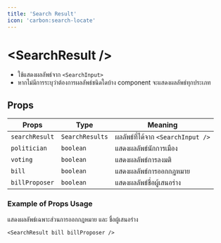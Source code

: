 ```yaml
---
title: 'Search Result'
icon: 'carbon:search-locate'
---
```


# \<SearchResult \/\>

- ใช้แสดงผลลัพธ์จาก `<SearchInput>`
- หากไม่มีการระบุว่าต้องการผลลัพธ์ชนิดใดบ้าง component จะแสดงผลลัพธ์ทุกประเภท

## Props

| Props          | Type            | Meaning                            |
| -------------- | --------------- | ---------------------------------- |
| `searchResult` | `SearchResults` | ผลลัพธ์ที่ได้จาก `<SearchInput />` |
| `politician`   | `boolean`       | แสดงผลลัพธ์นักการเมือง             |
| `voting`       | `boolean`       | แสดงผลลัพธ์การลงมติ                |
| `bill`         | `boolean`       | แสดงผลลัพธ์การออกกฎหมาย            |
| `billProposer` | `boolean`       | แสดงผลลัพธ์ชื่อผู้เสนอร่าง         |

### Example of Props Usage

แสดงผลลัพธ์เฉพาะส่วนการออกกฎหมาย และ ชื่อผู้เสนอร่าง

```svelte
<SearchResult bill billProposer />
```
